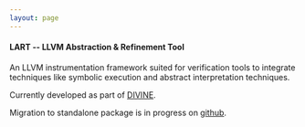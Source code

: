 ```yaml
---
layout: page
---
```


#### LART -- LLVM Abstraction & Refinement Tool

An LLVM instrumentation framework suited for verification tools to integrate techniques like symbolic execution and abstract interpretation techniques.

Currently developed as part of [DIVINE](https://divine.fi.muni.cz/).

Migration to standalone package is in progress on [github](https://github.com/xlauko/lart).
